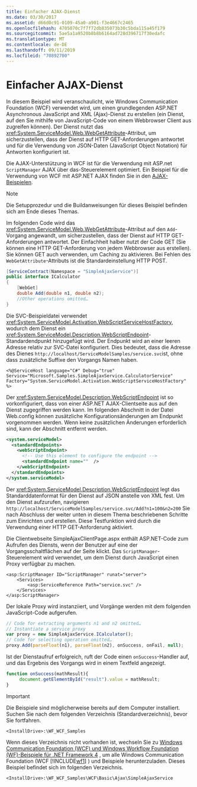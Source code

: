 ```yaml
---
title: Einfacher AJAX-Dienst
ms.date: 03/30/2017
ms.assetid: d66d0c91-0109-45a0-a901-f3e4667c2465
ms.openlocfilehash: 4705070c7f7f72db835073b30c5bda115a45f179
ms.sourcegitcommit: 5ae5a1a9520b8b8b6164ad728d396717f30edafc
ms.translationtype: MT
ms.contentlocale: de-DE
ms.lasthandoff: 09/11/2019
ms.locfileid: "70892700"
---
```

# <a name="basic-ajax-service"></a>Einfacher AJAX-Dienst

In diesem Beispiel wird veranschaulicht, wie Windows Communication Foundation (WCF) verwendet wird, um einen grundlegenden ASP.NET Asynchronous JavaScript and XML (Ajax)-Dienst zu erstellen (ein Dienst, auf den Sie mithilfe von JavaScript-Code von einem Webbrowser Client aus zugreifen können). Der Dienst nutzt das <xref:System.ServiceModel.Web.WebGetAttribute>-Attribut, um sicherzustellen, dass der Dienst auf HTTP GET-Anforderungen antwortet und für die Verwendung von JSON-Daten (JavaScript Object Notation) für Antworten konfiguriert ist.

Die AJAX-Unterstützung in WCF ist für die Verwendung mit ASP.net `ScriptManager` AJAX über das-Steuerelement optimiert. Ein Beispiel für die Verwendung von WCF mit ASP.NET AJAX finden Sie in den [AJAX-Beispielen](ajax.md).

> [!NOTE]
> Die Setupprozedur und die Buildanweisungen für dieses Beispiel befinden sich am Ende dieses Themas.

Im folgenden Code wird das <xref:System.ServiceModel.Web.WebGetAttribute>-Attribut auf den `Add`-Vorgang angewandt, um sicherzustellen, dass der Dienst auf HTTP GET-Anforderungen antwortet. Der Einfachheit halber nutzt der Code GET (Sie können eine HTTP GET-Anforderung von jedem Webbrowser aus erstellen). Sie können GET auch verwenden, um Caching zu aktivieren. Bei Fehlen des `WebGetAttribute`-Attributs ist die Standardeinstellung HTTP POST.

```csharp
[ServiceContract(Namespace = "SimpleAjaxService")]
public interface ICalculator
{
    [WebGet]
    double Add(double n1, double n2);
    //Other operations omitted…
}
```

Die SVC-Beispieldatei verwendet <xref:System.ServiceModel.Activation.WebScriptServiceHostFactory>, wodurch dem Dienst ein <xref:System.ServiceModel.Description.WebScriptEndpoint>-Standardendpunkt hinzugefügt wird. Der Endpunkt wird an einer leeren Adresse relativ zur SVC-Datei konfiguriert. Dies bedeutet, dass die Adresse des Dienes `http://localhost/ServiceModelSamples/service.svc`ist, ohne dass zusätzliche Suffixe den Vorgangs Namen haben.

`<%@ServiceHost language="C#" Debug="true" Service="Microsoft.Samples.SimpleAjaxService.CalculatorService" Factory="System.ServiceModel.Activation.WebScriptServiceHostFactory" %>`

Der <xref:System.ServiceModel.Description.WebScriptEndpoint> ist so vorkonfiguriert, dass von einer ASP.NET AJAX-Clientseite aus auf den Dienst zugegriffen werden kann. Im folgenden Abschnitt in der Datei Web.config können zusätzliche Konfigurationsänderungen am Endpunkt vorgenommen werden. Wenn keine zusätzlichen Änderungen erforderlich sind, kann der Abschnitt entfernt werden.

```xml
<system.serviceModel>
  <standardEndpoints>
    <webScriptEndpoint>
      <!-- Use this element to configure the endpoint -->
      <standardEndpoint name=""  />
    </webScriptEndpoint>
  </standardEndpoints>
</system.serviceModel>
```

Der <xref:System.ServiceModel.Description.WebScriptEndpoint> legt das Standarddatenformat für den Dienst auf JSON anstelle von XML fest. Um den Dienst aufzurufen, navigieren `http://localhost/ServiceModelSamples/service.svc/Add?n1=100&n2=200` Sie nach Abschluss der weiter unten in diesem Thema beschriebenen Schritte zum Einrichten und erstellen. Diese Testfunktion wird durch die Verwendung einer HTTP GET-Anforderung aktiviert.

Die Clientwebseite SimpleAjaxClientPage.aspx enthält ASP.NET-Code zum Aufrufen des Diensts, wenn der Benutzer auf eine der Vorgangsschaltflächen auf der Seite klickt. Das `ScriptManager`-Steuerelement wird verwendet, um dem Dienst durch JavaScript einen Proxy verfügbar zu machen.

```aspx-csharp
<asp:ScriptManager ID="ScriptManager" runat="server">
    <Services>
        <asp:ServiceReference Path="service.svc" />
    </Services>
</asp:ScriptManager>
```

Der lokale Proxy wird instanziiert, und Vorgänge werden mit dem folgenden JavaScript-Code aufgerufen.

```javascript
// Code for extracting arguments n1 and n2 omitted…
// Instantiate a service proxy
var proxy = new SimpleAjaxService.ICalculator();
// Code for selecting operation omitted…
proxy.Add(parseFloat(n1), parseFloat(n2), onSuccess, onFail, null);
```

Ist der Dienstaufruf erfolgreich, ruft der Code einen `onSuccess`-Handler auf, und das Ergebnis des Vorgangs wird in einem Textfeld angezeigt.

```javascript
function onSuccess(mathResult){
     document.getElementById("result").value = mathResult;
}
```

> [!IMPORTANT]
> Die Beispiele sind möglicherweise bereits auf dem Computer installiert. Suchen Sie nach dem folgenden Verzeichnis (Standardverzeichnis), bevor Sie fortfahren.
>
> `<InstallDrive>:\WF_WCF_Samples`
>
> Wenn dieses Verzeichnis nicht vorhanden ist, wechseln Sie zu [Windows Communication Foundation (WCF) und Windows Workflow Foundation (WF)-Beispiele für .NET Framework 4](https://go.microsoft.com/fwlink/?LinkId=150780) , um alle Windows Communication Foundation (WCF [!INCLUDE[wf1](../../../../includes/wf1-md.md)] ) und Beispiele herunterzuladen. Dieses Beispiel befindet sich im folgenden Verzeichnis.
>
> `<InstallDrive>:\WF_WCF_Samples\WCF\Basic\Ajax\SimpleAjaxService`
